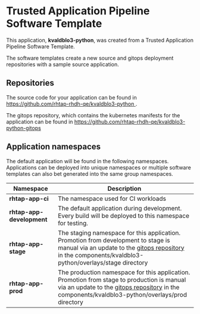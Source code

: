 # Trusted Application Pipeline Software Template

This application, **kvaldblo3-python**, was created from a Trusted Application Pipeline Software Template.

The software templates create a new source and gitops deployment repositories with a sample source application. 

## Repositories

The source code for your application can be found in [https://github.com/rhtap-rhdh-qe/kvaldblo3-python ](https://github.com/rhtap-rhdh-qe/kvaldblo3-python ).
 
The gitops repository, which contains the kubernetes manifests for the application can be found in 
[https://github.com/rhtap-rhdh-qe/kvaldblo3-python-gitops ](https://github.com/rhtap-rhdh-qe/kvaldblo3-python-gitops ) 

## Application namespaces 

The default application will be found in the following namespaces. Applications can be deployed into unique namespaces or multiple software templates can also bet generated into the same group namespaces.  

|  Namespace   |  Description   |  
| -------- | -------- |
| **rhtap-app-ci** | The namespace used for CI workloads |
| **rhtap-app-development** | The default application during development. Every build will be deployed to this namespace for testing. |
| **rhtap-app-stage** | The staging namespace for this application. Promotion from development to stage is manual via an update to the [gitops repository](https://github.com/rhtap-rhdh-qe/kvaldblo3-python-gitops ) in the components/kvaldblo3-python/overlays/stage directory |
| **rhtap-app-prod** | The production namespace for this application. Promotion from stage to production is manual via an update to the [gitops repository](https://github.com/rhtap-rhdh-qe/kvaldblo3-python-gitops ) in the components/kvaldblo3-python/overlays/prod directory |